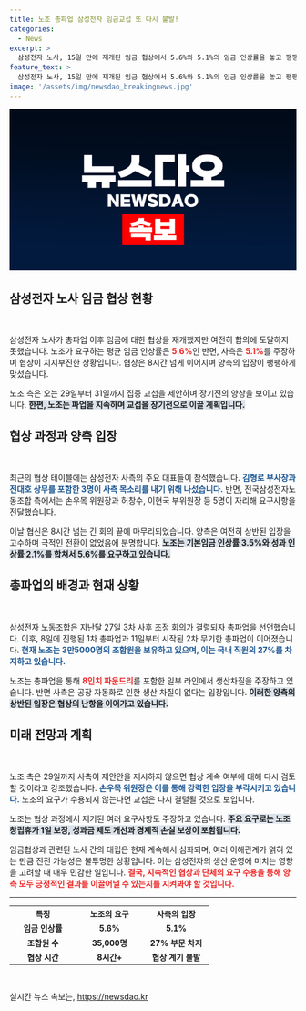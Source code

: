 ```yaml
---
title: 노조 총파업 삼성전자 임금교섭 또 다시 불발!
categories:
  - News
excerpt: >
  삼성전자 노사, 15일 만에 재개된 임금 협상에서 5.6%와 5.1%의 임금 인상률을 놓고 팽팽한 신경전을 벌였습니다. 노조는 29~31일 집중 교섭을 제안하며 총파업을 지속할 것이라고 밝혔습니다. 긴 갈등이 예고되는 가운데 어떤 결말이 기다리고 있을까요?
feature_text: >
  삼성전자 노사, 15일 만에 재개된 임금 협상에서 5.6%와 5.1%의 임금 인상률을 놓고 팽팽한 신경전을 벌였습니다. 노조는 29~31일 집중 교섭을 제안하며 총파업을 지속할 것이라고 밝혔습니다. 긴 갈등이 예고되는 가운데 어떤 결말이 기다리고 있을까요?
image: '/assets/img/newsdao_breakingnews.jpg'
---
```


<p><img src="/assets/img/newsdao_breakingnews.jpg" alt="flaretime 속보" /></p>

<h2 data-ke-size="size26">삼성전자 노사 임금 협상 현황</h2>

<p data-ke-size="size16">&nbsp;</p>

<p data-ke-size="size16">삼성전자 노사가 총파업 이후 임금에 대한 협상을 재개했지만 여전히 합의에 도달하지 못했습니다. 노조가 요구하는 평균 임금 인상률은 <b><span style="color: #ee2323;">5.6%</span></b>인 반면, 사측은 <b><span style="color: #ee2323;">5.1%</span></b>를 주장하며 협상이 지지부진한 상황입니다. 협상은 8시간 넘게 이어지며 양측의 입장이 팽팽하게 맞섰습니다. </p>

<p data-ke-size="size16">노조 측은 오는 29일부터 31일까지 집중 교섭을 제안하며 장기전의 양상을 보이고 있습니다. <b><span style="background-color: #21538527;">한편, 노조는 파업을 지속하며 교섭을 장기전으로 이끌 계획입니다.</span></b></p>

<h2 data-ke-size="size26">협상 과정과 양측 입장</h2>

<p data-ke-size="size16">&nbsp;</p>

<p data-ke-size="size16">최근의 협상 테이블에는 삼성전자 사측의 주요 대표들이 참석했습니다. <b><span style="color: #1a5490;">김형로 부사장과 전대호 상무를 포함한 3명이 사측 목소리를 내기 위해 나섰습니다.</span></b> 반면, 전국삼성전자노동조합 측에서는 손우목 위원장과 허창수, 이현국 부위원장 등 5명이 자리해 요구사항을 전달했습니다.</p>

<p data-ke-size="size16">이날 협신은 8시간 넘는 긴 회의 끝에 마무리되었습니다. 양측은 여전히 상반된 입장을 고수하며 극적인 전환이 없었음에 분명합니다. <b><span style="background-color: #21538527;">노조는 기본임금 인상률 3.5%와 성과 인상률 2.1%를 합쳐서 5.6%를 요구하고 있습니다.</span></b></p>

<h2 data-ke-size="size26">총파업의 배경과 현재 상황</h2>

<p data-ke-size="size16">&nbsp;</p>

<p data-ke-size="size16">삼성전자 노동조합은 지난달 27일 3차 사후 조정 회의가 결렬되자 총파업을 선언했습니다. 이후, 8일에 진행된 1차 총파업과 11일부터 시작된 2차 무기한 총파업이 이어졌습니다. <b><span style="color: #1a5490;">현재 노조는 3만5000명의 조합원을 보유하고 있으며, 이는 국내 직원의 27%를 차지하고 있습니다.</span></b></p>

<p data-ke-size="size16">노조는 총파업을 통해 <b><span style="color: #ee2323;">8인치 파운드리</span></b>를 포함한 일부 라인에서 생산차질을 주장하고 있습니다. 반면 사측은 공장 자동화로 인한 생산 차질이 없다는 입장입니다. <b><span style="background-color: #21538527;">이러한 양측의 상반된 입장은 협상의 난항을 이어가고 있습니다.</span></b></p>

<h2 data-ke-size="size26">미래 전망과 계획</h2>

<p data-ke-size="size16">&nbsp;</p>

<p data-ke-size="size16">노조 측은 29일까지 사측이 제안안을 제시하지 않으면 협상 계속 여부에 대해 다시 검토할 것이라고 강조했습니다. <b><span style="color: #1a5490;">손우목 위원장은 이를 통해 강력한 입장을 부각시키고 있습니다.</span></b> 노조의 요구가 수용되지 않는다면 교섭은 다시 결렬될 것으로 보입니다.</p>

<p data-ke-size="size16">노조는 협상 과정에서 제기된 여러 요구사항도 주장하고 있습니다. <b><span style="background-color: #21538527;">주요 요구로는 노조 창립휴가 1일 보장, 성과금 제도 개선과 경제적 손실 보상이 포함됩니다.</span></b></p>

<p data-ke-size="size16">임금협상과 관련된 노사 간의 대립은 현재 계속해서 심화되며, 여러 이해관계가 얽혀 있는 만큼 진전 가능성은 불투명한 상황입니다. 이는 삼성전자의 생산 운영에 미치는 영향을 고려할 때 매우 민감한 일입니다. <b><span style="color: #ee2323;">결국, 지속적인 협상과 단체의 요구 수용을 통해 양측 모두 긍정적인 결과를 이끌어낼 수 있는지를 지켜봐야 할 것입니다.</span></b></p>

<hr style="height:1px;">

<table style="width:100%; border-collapse:collapse;">
  <tr>
    <th style="width:30%; text-align:center;"><b>특징</b></th>
    <th style="width:30%; text-align:center;"><b>노조의 요구</b></th>
    <th style="width:30%; text-align:center;"><b>사측의 입장</b></th>
  </tr>
  <tr>
    <td style="text-align:center; height: 17px;"><b>임금 인상률</b></td>
    <td style="text-align:center; height: 17px;"><b>5.6%</b></td>
    <td style="text-align:center; height: 17px;"><b>5.1%</b></td>
  </tr>
  <tr>
    <td style="text-align:center; height: 17px;"><b>조합원 수</b></td>
    <td style="text-align:center; height: 17px;"><b>35,000명</b></td>
    <td style="text-align:center; height: 17px;"><b>27% 부문 차지</b></td>
  </tr>
  <tr>
    <td style="text-align:center; height: 17px;"><b>협상 시간</b></td>
    <td style="text-align:center; height: 17px;"><b>8시간+</b></td>
    <td style="text-align:center; height: 17px;"><b>협상 계기 불발</b></td>
  </tr>
</table>

<p data-ke-size="size16">&nbsp;</p>
실시간 뉴스 속보는, <a href="https://newsdao.kr" rel="dofollow">https://newsdao.kr</a>


